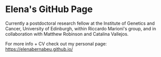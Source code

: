 # Elena's GitHub Page

Currently a postdoctoral research fellow at the Institute of Genetics and Cancer, University of Edinburgh, within Riccardo Marioni's group, and in collaboration with Matthew Robinson and Catalina Vallejos.

For more info + CV check out my personal page: https://elenabernabeu.github.io/
